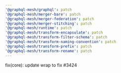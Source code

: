 ```yaml
---
'@graphql-mesh/graphql': patch
'@graphql-mesh/merger-bare': patch
'@graphql-mesh/merger-federation': patch
'@graphql-mesh/merger-stitching': patch
'@graphql-mesh/runtime': patch
'@graphql-mesh/transform-encapsulate': patch
'@graphql-mesh/transform-filter-schema': patch
'@graphql-mesh/transform-naming-convention': patch
'@graphql-mesh/transform-prefix': patch
'@graphql-mesh/transform-rename': patch
---
```


fix(core): update wrap to fix #3424
